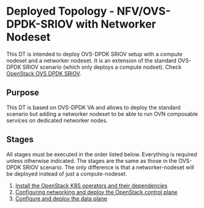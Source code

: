 # Deployed Topology - NFV/OVS-DPDK-SRIOV with Networker Nodeset

This DT is intended to deploy OVS-DPDK SRIOV setup with a compute nodeset and a
networker nodeset. It is an extension of the standard OVS-DPDK SRIOV scenario
(which only deploys a compute nodset).
Check [OpenStack OVS DPDK SRIOV](../../../va/nfv/ovs-dpdk-sriov/README.md).

## Purpose

This DT is based on OVS-DPDK VA and allows to deploy the standard scenario but
adding a networker nodeset to be able to run OVN composable services on
dedicated networker nodes.

## Stages

All stages must be executed in the order listed below. Everything is required
unless otherwise indicated.
The stages are the same as those in the OVS-DPDK SRIOV scenario. The only
difference is that a networker-nodeset will be deployed instead of just a
compute-nodeset.

1. [Install the OpenStack K8S operators and their dependencies](../../../common/)
2. [Configuring networking and deploy the OpenStack control plane](control-plane.md)
3. [Configure and deploy the data plane](dataplane.md)
